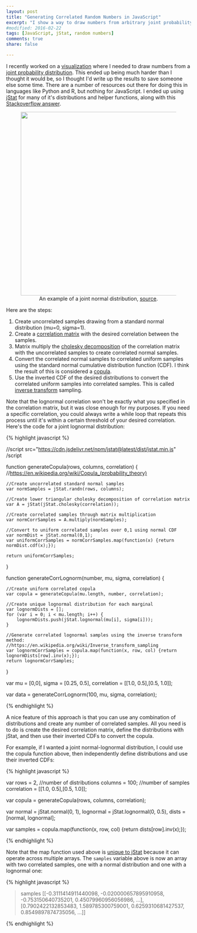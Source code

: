 ```yaml
---
layout: post
title: "Generating Correlated Random Numbers in JavaScript"
excerpt: "I show a way to draw numbers from arbitrary joint probability distributions."
#modified: 2016-02-22
tags: [JavaScript, jStat, random numbers]
comments: true
share: false

---
```


I recently worked on a [visualization](https://pstblog.com/2017/07/28/mental-model) where I needed to draw numbers from a [joint probability distribution](https://en.wikipedia.org/wiki/Joint_probability_distribution).  This ended up being much harder than I thought it would be, so I thought I'd write up the results to save someone else some time.  There are a number of resources out there for doing this in languages like Python and R, but nothing for JavaScript.  I ended up using [jStat](https://github.com/jstat/jstat) for many of it's distributions and helper functions, along with this [Stackoverflow answer](https://stackoverflow.com/questions/32718752/how-to-generate-correlated-uniform0-1-variables).


<figure style="text-align:center">
	<a href="https://upload.wikimedia.org/wikipedia/commons/9/95/Multivariate_normal_sample.svg">
	<img width="500px" src="https://upload.wikimedia.org/wikipedia/commons/9/95/Multivariate_normal_sample.svg">
	</a>
	<figcaption>An example of a joint normal distribution, <a href="https://upload.wikimedia.org/wikipedia/commons/9/95/Multivariate_normal_sample.svg">source</a>.</figcaption>
</figure>



Here are the steps:

1. Create uncorrelated samples drawing from a standard normal distribution (mu=0, sigma=1).
2. Create a [correlation matrix](https://en.wikipedia.org/wiki/Correlation_and_dependence#Correlation_matrices) with the desired correlation between the samples.   
3. Matrix multiply the [cholesky decomposition](https://en.wikipedia.org/wiki/Cholesky_decomposition) of the correlation matrix with the uncorrelated samples to create correlated normal samples.   
4. Convert the correlated normal samples to correlated uniform samples using the standard normal cumulative distribution function (CDF).  I think the result of this is considered a [copula](https://en.wikipedia.org/wiki/Copula_(probability_theory)).    
5. Use the inverted CDF of the desired distributions to convert the correlated uniform samples into correlated samples.  This is called [inverse transform](https://en.wikipedia.org/wiki/Inverse_transform_sampling) sampling.     

Note that the lognormal correlation won't be exactly what you specified in the correlation matrix, but it was close enough for my purposes.  If you need a specific correlation, you could always write a while loop that repeats this process until it's within a certain threshold of your desired correlation.  Here's the code for a joint lognormal distribution:

{% highlight javascript %}

//script src="https://cdn.jsdelivr.net/npm/jstat@latest/dist/jstat.min.js" /script

function generateCopula(rows, columns, correlation) {
    //https://en.wikipedia.org/wiki/Copula_(probability_theory)

    //Create uncorrelated standard normal samples
    var normSamples = jStat.randn(rows, columns);

    //Create lower triangular cholesky decomposition of correlation matrix
    var A = jStat(jStat.cholesky(correlation));

    //Create correlated samples through matrix multiplication
    var normCorrSamples = A.multiply(normSamples);

    //Convert to uniform correlated samples over 0,1 using normal CDF
    var normDist = jStat.normal(0,1);
    var uniformCorrSamples = normCorrSamples.map(function(x) {return normDist.cdf(x);});

    return uniformCorrSamples;

}

function generateCorrLognorm(number, mu, sigma, correlation) {

    //Create uniform correlated copula
    var copula = generateCopula(mu.length, number, correlation);

    //Create unique lognormal distribution for each marginal
    var lognormDists = [];
    for (var i = 0; i < mu.length; i++) {
        lognormDists.push(jStat.lognormal(mu[i], sigma[i]));
    }

    //Generate correlated lognormal samples using the inverse transform method:
    //https://en.wikipedia.org/wiki/Inverse_transform_sampling
    var lognormCorrSamples = copula.map(function(x, row, col) {return lognormDists[row].inv(x);});
    return lognormCorrSamples;
}

var mu = [0,0],
	sigma = [0.25, 0.5],
	correlation = [[1.0, 0.5],[0.5, 1.0]];

var data  = generateCorrLognorm(100, mu, sigma, correlation);


{% endhighlight %}


A nice feature of this approach is that you can use any combination of distributions and create any number of correlated samples.  All you need is to do is create the desired correlation matrix, define the distributions with jStat, and then use their inverted CDFs to convert the copula.  

For example, if I wanted a joint normal-lognormal distribution, I could use the copula function above, then independently define distributions and use their inverted CDFs:


{% highlight javascript %}

var rows = 2,   //number of distributions
    columns = 100;  //number of samples
    correlation = [[1.0, 0.5],[0.5, 1.0]];

var copula = generateCopula(rows, columns, correlation);

var normal = jStat.normal(0, 1),
    lognormal = jStat.lognormal(0, 0.5),
    dists = [normal, lognormal];
    
var samples = copula.map(function(x, row, col) {return dists[row].inv(x);});

{% endhighlight %}

Note that the map function used above is [unique to jStat](https://jstat.github.io/all.html#map) because it can operate across multiple arrays.  The `samples` variable above is now an array with two correlated samples, one with a normal distribution and one with a lognormal one:

{% highlight javascript %}

> samples
[[-0.3111414911440098, -0.020000657895910958, -0.753150640735201, 0.45079960956056986, ...],
 [0.7902422132853483, 1.589785300759001, 0.6259310681427537, 0.8549897874735056, ...]]
 
{% endhighlight %}


